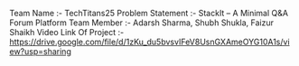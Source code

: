 Team Name :- TechTitans25
Problem Statement :- StackIt – A Minimal Q&A Forum Platform
Team Member :- Adarsh Sharma, Shubh Shukla, Faizur Shaikh
Video Link Of Project :- https://drive.google.com/file/d/1zKu_du5bvsvIFeV8UsnGXAmeOYG10A1s/view?usp=sharing
